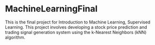 # MachineLearningFinal
This is the final project for Introduction to Machine Learning, Supervised Learning. This project involves developing a stock price prediction and trading signal generation system using the k-Nearest Neighbors (kNN) algorithm. 
